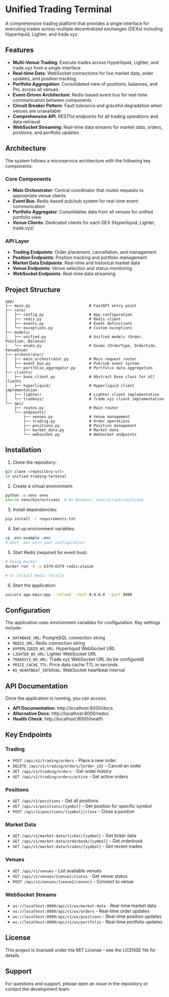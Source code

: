 # Unified Trading Terminal

A comprehensive trading platform that provides a single interface for executing trades across multiple decentralized exchanges (DEXs) including Hyperliquid, Lighter, and trade.xyz.

## Features

- **Multi-Venue Trading**: Execute trades across Hyperliquid, Lighter, and trade.xyz from a single interface
- **Real-time Data**: WebSocket connections for live market data, order updates, and position tracking
- **Portfolio Aggregation**: Consolidated view of positions, balances, and PnL across all venues
- **Event-Driven Architecture**: Redis-based event bus for real-time communication between components
- **Circuit Breaker Pattern**: Fault tolerance and graceful degradation when venues are unavailable
- **Comprehensive API**: RESTful endpoints for all trading operations and data retrieval
- **WebSocket Streaming**: Real-time data streams for market data, orders, positions, and portfolio updates

## Architecture

The system follows a microservice architecture with the following key components:

### Core Components

- **Main Orchestrator**: Central coordinator that routes requests to appropriate venue clients
- **Event Bus**: Redis-based pub/sub system for real-time event communication
- **Portfolio Aggregator**: Consolidates data from all venues for unified portfolio view
- **Venue Clients**: Dedicated clients for each DEX (Hyperliquid, Lighter, trade.xyz)

### API Layer

- **Trading Endpoints**: Order placement, cancellation, and management
- **Position Endpoints**: Position tracking and portfolio management
- **Market Data Endpoints**: Real-time and historical market data
- **Venue Endpoints**: Venue selection and status monitoring
- **WebSocket Endpoints**: Real-time data streaming

## Project Structure

```
app/
├── main.py                          # FastAPI entry point
├── core/
│   ├── config.py                    # App configuration
│   ├── redis.py                     # Redis client
│   ├── events.py                    # Event definitions
│   └── exceptions.py                # Custom exceptions
├── models/
│   ├── unified.py                   # Unified models (Order, Position, Balance)
│   └── enums.py                     # Enums (OrderType, OrderSide, VenueEnum)
├── orchestrator/
│   ├── main_orchestrator.py         # Main request router
│   ├── event_bus.py                 # Pub/sub event system
│   └── portfolio_aggregator.py      # Portfolio data aggregation
├── clients/
│   ├── base_client.py               # Abstract base class for all clients
│   ├── hyperliquid/                 # Hyperliquid client implementation
│   ├── lighter/                     # Lighter client implementation
│   └── tradexyz/                    # Trade.xyz client implementation
└── api/
    ├── routes.py                    # Main router
    └── endpoints/
        ├── venues.py                # Venue management
        ├── trading.py               # Order operations
        ├── positions.py             # Position management
        ├── market_data.py           # Market data
        └── websocket.py             # WebSocket endpoints
```

## Installation

1. Clone the repository:
```bash
git clone <repository-url>
cd unified-trading-terminal
```

2. Create a virtual environment:
```bash
python -m venv venv
source venv/bin/activate  # On Windows: venv\Scripts\activate
```

3. Install dependencies:
```bash
pip install -r requirements.txt
```

4. Set up environment variables:
```bash
cp .env.example .env
# Edit .env with your configuration
```

5. Start Redis (required for event bus):
```bash
# Using Docker
docker run -d -p 6379:6379 redis:alpine

# Or install Redis locally
```

6. Start the application:
```bash
uvicorn app.main:app --reload --host 0.0.0.0 --port 8000
```

## Configuration

The application uses environment variables for configuration. Key settings include:

- `DATABASE_URL`: PostgreSQL connection string
- `REDIS_URL`: Redis connection string
- `HYPERLIQUID_WS_URL`: Hyperliquid WebSocket URL
- `LIGHTER_WS_URL`: Lighter WebSocket URL
- `TRADEXYZ_WS_URL`: Trade.xyz WebSocket URL (to be configured)
- `PRICE_CACHE_TTL`: Price data cache TTL in seconds
- `WS_HEARTBEAT_INTERVAL`: WebSocket heartbeat interval

## API Documentation

Once the application is running, you can access:

- **API Documentation**: http://localhost:8000/docs
- **Alternative Docs**: http://localhost:8000/redoc
- **Health Check**: http://localhost:8000/health

## Key Endpoints

### Trading
- `POST /api/v1/trading/orders` - Place a new order
- `DELETE /api/v1/trading/orders/{order_id}` - Cancel an order
- `GET /api/v1/trading/orders` - Get order history
- `GET /api/v1/trading/orders/active` - Get active orders

### Positions
- `GET /api/v1/positions` - Get all positions
- `GET /api/v1/positions/{symbol}` - Get position for specific symbol
- `POST /api/v1/positions/{symbol}/close` - Close a position

### Market Data
- `GET /api/v1/market-data/ticker/{symbol}` - Get ticker data
- `GET /api/v1/market-data/orderbook/{symbol}` - Get orderbook
- `GET /api/v1/market-data/trades/{symbol}` - Get recent trades

### Venues
- `GET /api/v1/venues` - List available venues
- `GET /api/v1/venues/{venue}/status` - Get venue status
- `POST /api/v1/venues/{venue}/connect` - Connect to venue

### WebSocket Streams
- `ws://localhost:8000/api/v1/ws/market-data` - Real-time market data
- `ws://localhost:8000/api/v1/ws/orders` - Real-time order updates
- `ws://localhost:8000/api/v1/ws/positions` - Real-time position updates
- `ws://localhost:8000/api/v1/ws/portfolio` - Real-time portfolio updates



## License

This project is licensed under the MIT License - see the LICENSE file for details.

## Support

For questions and support, please open an issue in the repository or contact the development team.
